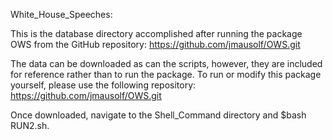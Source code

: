 White_House_Speeches:

This is the database directory accomplished after running the package OWS from the GitHub repository: https://github.com/jmausolf/OWS.git

The data can be downloaded as can the scripts, however, they are included for reference rather than to run the package. To run or modify this package yourself, please use the following repository: https://github.com/jmausolf/OWS.git

Once downloaded, navigate to the Shell_Command directory and $bash RUN2.sh.  

